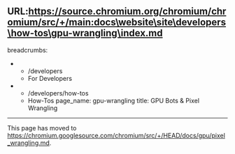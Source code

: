 URL:https://source.chromium.org/chromium/chromium/src/+/main:docs\website\site\developers\how-tos\gpu-wrangling\index.md
---
breadcrumbs:
- - /developers
  - For Developers
- - /developers/how-tos
  - How-Tos
page_name: gpu-wrangling
title: GPU Bots & Pixel Wrangling
---

This page has moved to
<https://chromium.googlesource.com/chromium/src/+/HEAD/docs/gpu/pixel_wrangling.md>.
